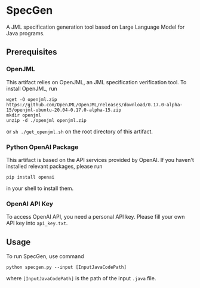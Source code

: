 # SpecGen

A JML specification generation tool based on Large Language Model for Java programs.



## Prerequisites

### OpenJML

This artifact relies on OpenJML, an JML specification verification tool. To install OpenJML, run

```
wget -O openjml.zip https://github.com/OpenJML/OpenJML/releases/download/0.17.0-alpha-15/openjml-ubuntu-20.04-0.17.0-alpha-15.zip
mkdir openjml
unzip -d ./openjml openjml.zip 
```

or `sh ./get_openjml.sh` on the root directory of this artifact.

### Python OpenAI Package

This artifact is based on the API services provided by OpenAI. If you haven't installed relevant packages, please run

```shell
pip install openai
```

in your shell to install them.

### OpenAI API Key

To access OpenAI API, you need a personal API key. Please fill your own API key into `api_key.txt`.



## Usage

To run SpecGen, use command

```
python specgen.py --input [InputJavaCodePath]
```

where `[InputJavaCodePath]` is the path of the input `.java` file.